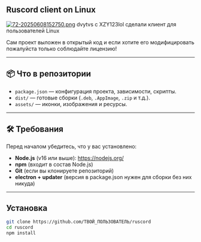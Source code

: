 ## Ruscord client on Linux
[![72-20250608152750.png](https://i.postimg.cc/sDFWM0H2/72-20250608152750.png)](https://postimg.cc/WtnzKSvR)
dvytvs с XZY123lol сделали клиент для пользователей Linux


Сам проект выложен в открытый код и если хотите его модифицировать пожалуйста только соблюдайте лицензию!

---

## 📦 Что в репозитории

- `package.json` — конфигурация проекта, зависимости, скрипты.
- `dist/` — готовые сборки (`.deb`, `.AppImage`, `.zip` и т.д.).
- `assets/` — иконки, изображения и ресурсы.

---

## 🛠 Требования

Перед началом убедитесь, что у вас установлено:

- **Node.js** (v16 или выше): https://nodejs.org/
- **npm** (входит в состав Node.js)
- **Git** (если вы клонируете репозиторий)
- **electron + updater** (версия в package.json нужен для сборки без них никуда)
---
## Установка

```bash
git clone https://github.com/ТВОЙ_ПОЛЬЗОВАТЕЛЬ/ruscord
cd ruscord
npm install
